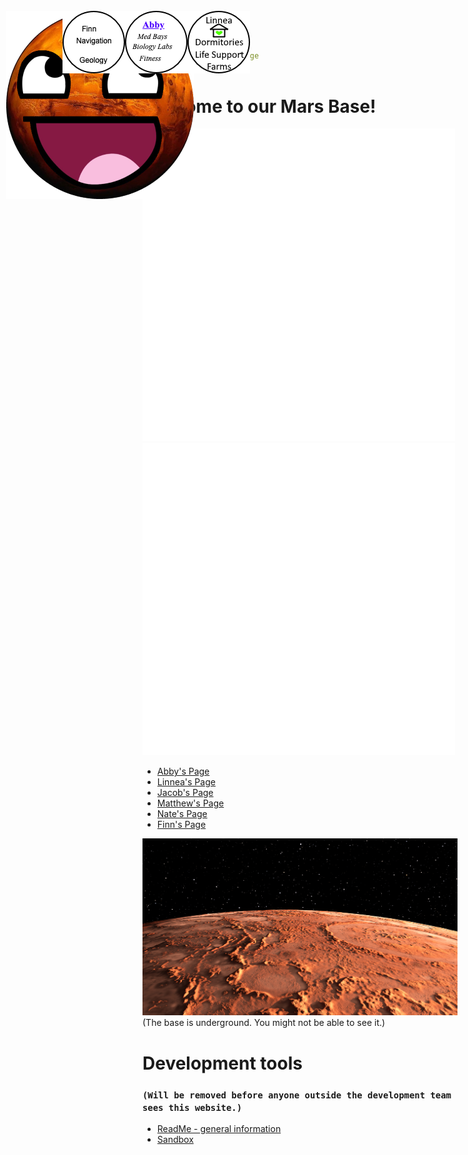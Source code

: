 ```yaml
---
layout: default
title: Mars Base Main Page
---
```


# Welcome to our Mars Base!
![](transparentblock.png)
![](transparentblock.png)


<IMG STYLE="position:absolute; TOP:35px; LEFT:10px" SRC="AwesomeMars-small.png">
<IMG STYLE="position:absolute; TOP:35px; LEFT:100px" SRC="finnbutton.png">
<IMG STYLE="position:absolute; TOP:35px; LEFT:200px" SRC="button_abby.png">
<IMG STYLE="position:absolute; TOP:35px; LEFT:300px" SRC="button_linnea.png">


- [Abby's Page](AB_page.md)
- [Linnea's Page](Linnea-main.md)
- [Jacob's Page](Jacobmain.md)
- [Matthew's Page](mattspage.md)
- [Nate's Page](Nates_page.md)
- [Finn's Page](finn-main.md)

![Mars panorama](shutterstock_1041249343.jpg)
(The base is underground. You might not be able to see it.)

# Development tools
### `(Will be removed before anyone outside the development team sees this website.)`
- [ReadMe - general information](README.md)
- [Sandbox](sandbox.md)
